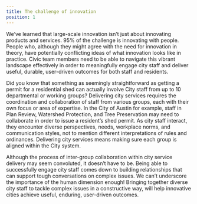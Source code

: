 ```yaml
---
title: The challenge of innovation
position: 1
---
```


We’ve learned that large-scale innovation isn’t just about innovating products and services. 95% of the challenge is innovating with people. People who, although they might agree with the need for innovation in theory, have potentially conflicting ideas of what innovation looks like in practice. Civic team members need to be able to navigate this vibrant landscape effectively in order to meaningfully engage city staff and deliver useful, durable, user-driven outcomes for both staff and residents.

Did you know that something as seemingly straightforward as getting a permit for a residential shed can actually involve City staff from up to 10 departmental or working groups? Delivering city services requires the coordination and collaboration of staff from various groups, each with their own focus or area of expertise. In the City of Austin for example, staff in Plan Review, Watershed Protection, and Tree Preservation may need to collaborate in order to issue a resident’s shed permit. As city staff interact, they encounter diverse perspectives, needs, workplace norms, and communication styles, not to mention different interpretations of rules and ordinances. Delivering city services means making sure each group is aligned within the City system.

Although the process of inter-group collaboration within city service delivery may seem convoluted, it doesn’t have to be. Being able to successfully engage city staff comes down to building relationships that can support tough conversations on complex issues. We can’t underscore the importance of the human dimension enough! Bringing together diverse city staff to tackle complex issues in a constructive way, will help innovative cities achieve useful, enduring, user-driven outcomes.
